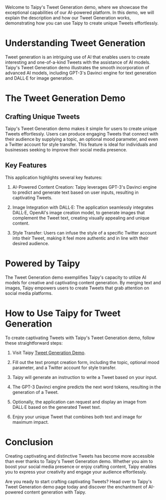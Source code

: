 Welcome to Taipy's Tweet Generation demo, where we showcase the exceptional capabilities of our AI-powered platform. In this demo, we will explain the description and how our Tweet Generation works, demonstrating how you can use Taipy to create unique Tweets effortlessly.

# Understanding Tweet Generation
Tweet generation is an intriguing use of AI that enables users to create interesting and one-of-a-kind Tweets with the assistance of AI models. Taipy's Tweet Generation demo illustrates the smooth incorporation of advanced AI models, including GPT-3's Davinci engine for text generation and DALL·E for image generation.

# The Tweet Generation Demo
## Crafting Unique Tweets
Taipy's Tweet Generation demo makes it simple for users to create unique Tweets effortlessly. Users can produce engaging Tweets that connect with their audience by supplying a topic, an optional mood parameter, and even a Twitter account for style transfer. This feature is ideal for individuals and businesses seeking to improve their social media presence.

## Key Features
This application highlights several key features:

1. AI-Powered Content Creation: Taipy leverages GPT-3's Davinci engine to predict and generate text based on user inputs, resulting in captivating Tweets.

2. Image Integration with DALL·E: The application seamlessly integrates DALL·E, OpenAI's image creation model, to generate images that complement the Tweet text, creating visually appealing and unique content.

3. Style Transfer: Users can infuse the style of a specific Twitter account into their Tweet, making it feel more authentic and in line with their desired audience.

# Powered by Taipy
The Tweet Generation demo exemplifies Taipy's capacity to utilize AI models for creative and captivating content generation. By merging text and images, Taipy empowers users to create Tweets that grab attention on social media platforms.

# How to Use Taipy for Tweet Generation
To create captivating Tweets with Taipy's Tweet Generation demo, follow these straightforward steps:

1. Visit Taipy [Tweet Generation Demo](https://tweet-generation.taipy.cloud/).

2. Fill out the text prompt creation form, including the topic, optional mood parameter, and a Twitter account for style transfer.

3. Taipy will generate an instruction to write a Tweet based on your input.

4. The GPT-3 Davinci engine predicts the next word tokens, resulting in the generation of a Tweet.

5. Optionally, the application can request and display an image from DALL·E based on the generated Tweet text.

6. Enjoy your unique Tweet that combines both text and image for maximum impact.

# Conclusion
Creating captivating and distinctive Tweets has become more accessible than ever thanks to Taipy's Tweet Generation demo. Whether you aim to boost your social media presence or enjoy crafting content, Taipy enables you to express your creativity and engage your audience effortlessly.

Are you ready to start crafting captivating Tweets? Head over to Taipy's Tweet Generation demo page today and discover the enchantment of AI-powered content generation with Taipy.
